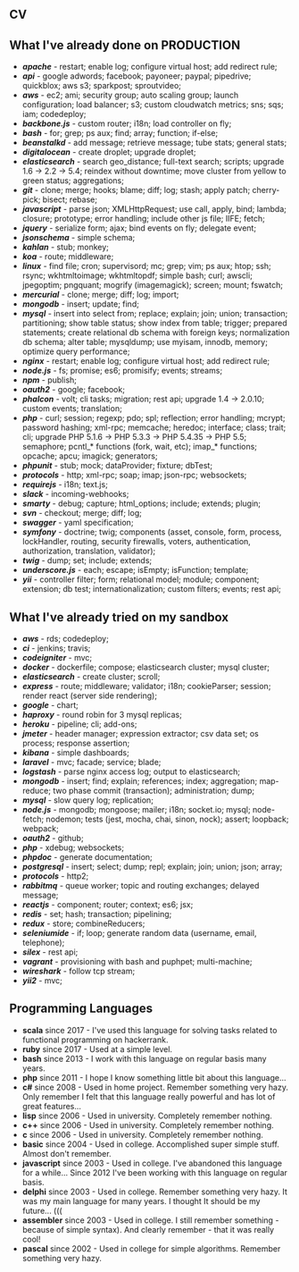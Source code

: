 CV
-

## What I've already done on PRODUCTION

* ***apache*** - restart; enable log; configure virtual host; add redirect rule;
* ***api*** - google adwords; facebook; payoneer; paypal; pipedrive; quickblox; aws s3; sparkpost; sproutvideo;
* ***aws*** - ec2; ami; security group; auto scaling group; launch configuration; load balancer; s3; custom cloudwatch metrics; sns; sqs; iam; codedeploy;
* ***backbone.js*** - custom router; i18n; load controller on fly;
* ***bash*** - for; grep; ps aux; find; array; function; if-else;
* ***beanstalkd*** - add message; retrieve message; tube stats; general stats;
* ***digitalocean*** - create droplet; upgrade droplet;
* ***elasticsearch*** - search geo_distance; full-text search; scripts; upgrade 1.6 → 2.2 → 5.4; reindex without downtime; move cluster from yellow to green status; aggregations;
* ***git*** - clone; merge; hooks; blame; diff; log; stash; apply patch; cherry-pick; bisect; rebase;
* ***javascript*** - parse json; XMLHttpRequest; use call, apply, bind; lambda; closure; prototype; error handling; include other js file; IIFE; fetch;
* ***jquery*** - serialize form; ajax; bind events on fly; delegate event;
* ***jsonschema*** - simple schema;
* ***kahlan*** - stub; monkey;
* ***koa*** - route; middleware;
* ***linux*** - find file; cron; supervisord; mc; grep; vim; ps aux; htop; ssh; rsync; wkhtmltoimage; wkhtmltopdf; simple bash; curl; awscli; jpegoptim; pngquant; mogrify (imagemagick); screen; mount; fswatch;
* ***mercurial*** - clone; merge; diff; log; import;
* ***mongodb*** - insert; update; find;
* ***mysql*** - insert into select from; replace; explain; join; union; transaction; partitioning; show table status; show index from table; trigger; prepared statements; create relational db schema with foreign keys; normalization db schema; alter table; mysqldump; use myisam, innodb, memory; optimize query performance;
* ***nginx*** - restart; enable log; configure virtual host; add redirect rule;
* ***node.js*** - fs; promise; es6; promisify; events; streams;
* ***npm*** - publish;
* ***oauth2*** - google; facebook;
* ***phalcon*** - volt; cli tasks; migration; rest api; upgrade 1.4 → 2.0.10; custom events; translation;
* ***php*** - curl; session; regexp; pdo; spl; reflection; error handling; mcrypt; password hashing; xml-rpc; memcache; heredoc; interface; class; trait; cli; upgrade PHP 5.1.6 → PHP 5.3.3 → PHP 5.4.35 → PHP 5.5; semaphore; pcntl_* functions (fork, wait, etc); imap_* functions; opcache; apcu; imagick; generators;
* ***phpunit*** - stub; mock; dataProvider; fixture; dbTest;
* ***protocols*** - http; xml-rpc; soap; imap; json-rpc; websockets;
* ***requirejs*** - i18n; text.js;
* ***slack*** - incoming-webhooks;
* ***smarty*** - debug; capture; html_options; include; extends; plugin;
* ***svn*** - checkout; merge; diff; log; 
* ***swagger*** - yaml specification;
* ***symfony*** - doctrine; twig; components (asset, console, form, process, lockHandler, routing, security firewalls, voters, authentication, authorization, translation, validator);
* ***twig*** - dump; set; include; extends;
* ***underscore.js*** - each; escape; isEmpty; isFunction; template;
* ***yii*** - controller filter; form; relational model; module; component; extension; db test; internationalization; custom filters; events; rest api;

## What I've already tried on my sandbox

* ***aws*** - rds; codedeploy;
* ***ci*** - jenkins; travis;
* ***codeigniter*** - mvc;
* ***docker*** - dockerfile; compose; elasticsearch cluster; mysql cluster;
* ***elasticsearch*** - create cluster; scroll;
* ***express*** - route; middleware; validator; i18n; cookieParser; session; render react (server side rendering);
* ***google*** - chart;
* ***haproxy*** - round robin for 3 mysql replicas;
* ***heroku*** - pipeline; cli; add-ons;
* ***jmeter*** - header manager; expression extractor; csv data set; os process; response assertion;
* ***kibana*** - simple dashboards;
* ***laravel*** - mvc; facade; service; blade;
* ***logstash*** - parse nginx access log; output to elasticsearch;  
* ***mongodb*** - insert; find; explain; references; index; aggregation; map-reduce; two phase commit (transaction); administration; dump;
* ***mysql*** - slow query log; replication;
* ***node.js*** - mongodb; mongoose; mailer; i18n; socket.io; mysql; node-fetch; nodemon; tests (jest, mocha, chai, sinon, nock); assert; loopback; webpack;
* ***oauth2*** - github;
* ***php*** - xdebug; websockets;
* ***phpdoc*** - generate documentation;
* ***postgresql*** - insert; select; dump; repl; explain; join; union; json; array;
* ***protocols*** - http2;
* ***rabbitmq*** - queue worker; topic and routing exchanges; delayed message;
* ***reactjs*** - component; router; context; es6; jsx;
* ***redis*** - set; hash; transaction; pipelining;
* ***redux*** - store; combineReducers;
* ***seleniumide*** - if; loop; generate random data (username, email, telephone);
* ***silex*** - rest api;
* ***vagrant*** - provisioning with bash and puphpet; multi-machine;
* ***wireshark*** - follow tcp stream;
* ***yii2*** - mvc;

## Programming Languages

* **scala** since 2017 - I've used this language for solving tasks related to functional programming on hackerrank.
* **ruby** since 2017 - Used at a simple level.
* **bash** since 2013 - I work with this language on regular basis many years.
* **php** since 2011 - I hope I know something little bit about this language...
* **c#** since 2008 - Used in home project. Remember something very hazy. Only remember I felt that this language really powerful and has lot of great features...
* **lisp** since 2006 - Used in university. Completely remember nothing.
* **c++** since 2006 - Used in university. Completely remember nothing.
* **c** since 2006 - Used in university. Completely remember nothing.
* **basic** since 2004 - Used in college. Accomplished super simple stuff. Almost don't remember.
* **javascript** since 2003 - Used in college. I've abandoned this language for a while... Since 2012 I've been working with this language on regular basis.
* **delphi** since 2003 - Used in college. Remember something very hazy. It was my main language for many years. I thought It should be my future... (((
* **assembler** since 2003 - Used in college. I still remember something - because of simple syntax). And clearly remember - that it was really cool!
* **pascal** since 2002 - Used in college for simple algorithms. Remember something very hazy.
